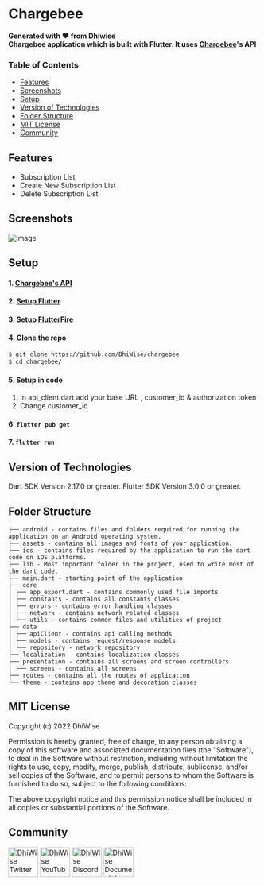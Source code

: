 <h1> Chargebee </h1>

  <strong>
    Generated with ❤️ from Dhiwise
  </strong><br>
  <strong>
  Chargebee application which is built with Flutter.
It uses <a href="https://www.chargebee.com/"/>Chargebee</a>'s API</strong>




### Table of Contents
- [Features](#features)
- [Screenshots](#screenshots)
- [Setup](#setup)
- [Version of Technologies](#version-of-technologies)
- [Folder Structure](#folder-structure)
- [MIT License](#mit-license)
- [Community](#Community)


## Features
<ul>
<li>Subscription List</li>
<li>Create New Subscription List</li>
<li>Delete Subscription List</li>
</ul>

## Screenshots  


![image](https://user-images.githubusercontent.com/112176734/190069220-4d4b24d2-d743-4b88-b640-a595ebedbf24.png)

## Setup

#### 1. [Chargebee's API](https://apidocs.chargebee.com/docs/api?prod_cat_ver=2)
#### 2. [Setup Flutter](https://flutter.io/setup/)
#### 3. [Setup FlutterFire](https://firebase.flutter.dev/docs/cli/)
#### 4. Clone the repo
```sh
$ git clone https://github.com/DhiWise/chargebee
$ cd chargebee/
```
#### 5. Setup in code
   1. In api_client.dart add your base URL , customer_id & authorization token
   2. Change customer_id 

#### 6. ```flutter pub get ```

#### 7. ``` flutter run ```


## Version of Technologies
Dart SDK Version 2.17.0 or greater. 
Flutter SDK Version 3.0.0 or greater.




## Folder Structure

```
├── android - contains files and folders required for running the application on an Android operating system.
├── assets - contains all images and fonts of your application.
├── ios - contains files required by the application to run the dart code on iOS platforms.
├── lib - Most important folder in the project, used to write most of the dart code.
├── main.dart - starting point of the application
├── core
│ ├── app_export.dart - contains commonly used file imports
│ ├── constants - contains all constants classes
│ ├── errors - contains error handling classes
│ ├── network - contains network related classes
│ └── utils - contains common files and utilities of project
├── data
│ ├── apiClient - contains api calling methods
│ ├── models - contains request/response models
│ └── repository - network repository
├── localization - contains localization classes
├── presentation - contains all screens and screen controllers
│ └── screens - contains all screens
├── routes - contains all the routes of application
└── theme - contains app theme and decoration classes

```

## MIT License

Copyright (c) 2022 DhiWise

Permission is hereby granted, free of charge, to any person obtaining a copy
of this software and associated documentation files (the "Software"), to deal
in the Software without restriction, including without limitation the rights
to use, copy, modify, merge, publish, distribute, sublicense, and/or sell
copies of the Software, and to permit persons to whom the Software is
furnished to do so, subject to the following conditions:

The above copyright notice and this permission notice shall be included in all
copies or substantial portions of the Software.

 ## Community
 
 <a href="https://twitter.com/dhiwise"><img src="https://user-images.githubusercontent.com/35039342/55471524-8e24cb00-5627-11e9-9389-58f3d4419153.png" width="60" alt="DhiWise Twitter"></a>
<a href="https://www.youtube.com/c/DhiWise"><img src="https://cdn.vox-cdn.com/thumbor/0kpe316UpZWk53iw3bOLoJfF6hI=/0x0:1680x1050/1400x1400/filters:focal(706x391:974x659):format(gif)/cdn.vox-cdn.com/uploads/chorus_image/image/56414325/YTLogo_old_new_animation.0.gif" width="60" alt="DhiWise YouTube"></a>
<a href="https://discord.com/invite/rFMnCG5MZ7"><img src="https://user-images.githubusercontent.com/47489894/183043664-b01aac56-0372-458a-bde9-3f2a6bded21b.png" width="60" alt="DhiWise Discord"></a>
<a href="https://docs.dhiwise.com/"><img src="https://global-uploads.webflow.com/618e36726d3c0f19c9284e56/62383865d5477f2e4f6b6e2e_main-monogram-p-500.png" width="60" alt="DhiWise Documentation"></a>
